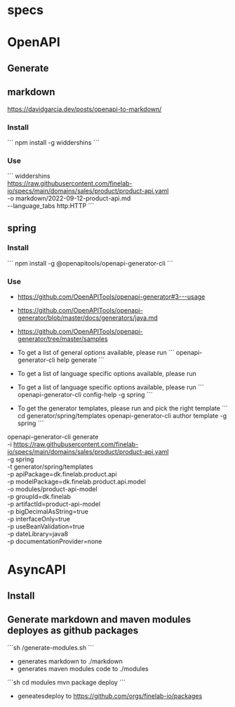 # specs

# OpenAPI

## Generate 

## markdown
https://davidgarcia.dev/posts/openapi-to-markdown/

### Install
´´´
  npm install -g widdershins
´´´

### Use
´´´
  widdershins \
  https://raw.githubusercontent.com/finelab-io/specs/main/domains/sales/product/product-api.yaml \
  -o markdown/2022-09-12-product-api.md \
  --language_tabs http:HTTP
´´´

## spring

### Install
´´´
npm install -g @openapitools/openapi-generator-cli
´´´

### Use
* https://github.com/OpenAPITools/openapi-generator#3---usage
* https://github.com/OpenAPITools/openapi-generator/blob/master/docs/generators/java.md
* https://github.com/OpenAPITools/openapi-generator/tree/master/samples
* To get a list of general options available, please run
´´´
openapi-generator-cli help generate
´´´
* To get a list of language specific options available, please run


* To get a list of language specific options available, please run
´´´
openapi-generator-cli config-help -g spring
´´´

* To get the generator templates, please run and pick the right template
´´´
cd generator/spring/templates
openapi-generator-cli author template -g spring 
´´´

openapi-generator-cli generate \
-i https://raw.githubusercontent.com/finelab-io/specs/main/domains/sales/product/product-api.yaml \
-g spring \
-t generator/spring/templates \
-p apiPackage=dk.finelab.product.api \
-p modelPackage=dk.finelab.product.api.model \
-o modules/product-api-model \
-p groupId=dk.finelab \
-p artifactId=product-api-model \
-p bigDecimalAsString=true \
-p interfaceOnly=true \
-p useBeanValidation=true \
-p dateLibrary=java8 \
-p documentationProvider=none

# AsyncAPI

## Install


## Generate markdown and maven modules deployes as github packages

´´´sh
/generate-modules.sh
´´´
* generates markdown to ./markdown
* generates maven modules code to ./modules 

´´´sh
cd modules
mvn package deploy
´´´
* geneatesdeploy to https://github.com/orgs/finelab-io/packages 

